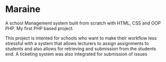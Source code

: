 # Maraine
A school Management system built from scratch with HTML, CSS and OOP PHP. My first PHP based project.

This project is intented for schools who want to make their workflow less stressful with a system that allows lecturers to assign assignments to students and also
allows for retrieving and submission from the students end.
A ticketing system was also integrated for submission of issues
